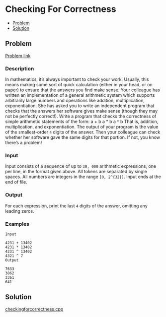 # Checking For Correctness
- [Problem](#problem)
- [Solution](#checkingforcorrectness.cpp)

## Problem
[Problem link](https://open.kattis.com/problems/checkingforcorrectness)

### Description

In mathematics, it’s always important to check your work. Usually, this means making some sort of quick calculation (either in your head, or on paper) to ensure that the answers you find make sense.
Your colleague has written an implementation of a general arithmetic system which supports arbitrarily large numbers and operations like addition, multiplication, exponentiation. She has asked you to write an independent program that checks that the answers her software gives make sense (though they may not be perfectly correct!).
Write a program that checks the correctness of simple arithmetic statements of the form: a + b a * b a ^ b That is, addition, multiplication, and exponentiation. The output of your program is the value of the smallest-order `4` digits of the answer. Then your colleague can check whether her software gave the same digits for that portion. If not, you know there’s a problem!

### Input
Input consists of a sequence of up to `30, 000` arithmetic expressions, one per line, in the format given above. All tokens are separated by single spaces. All numbers are integers in the range `[0, 2^{32})`. Input ends at the end of file.

### Output
For each expression, print the last `4` digits of the answer, omitting any leading zeros. 

### Examples
```
Input

4231 + 13402
4231 * 13402
4231 ^ 13402
4321 ^ 7
Output

7633
3862
3361
641
```


## Solution

[checkingforcorrectness.cpp](./checkingforcorrectness.cpp)